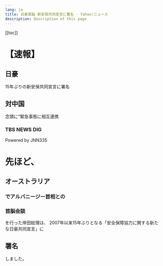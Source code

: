 ```yaml
---
lang: ja
title: 日豪首脳 新安保共同宣言に署名 - Yahoo!ニュース
description: Description of this page
---
```


[[toc]]

# 【速報】

## 日豪

15年ぶりの新安保共同宣言に署名
## 対中国
念頭に“緊急事態に相互連携

### TBS NEWS DIG

Powered by JNN335

# 先ほど、
## オーストラリア
### でアルバニージー首相との
### 首脳会談
を行った岸田総理は、
2007年以来15年ぶりとなる「安全保障協力に関する新たな日豪共同宣言」に
## 署名
しました。